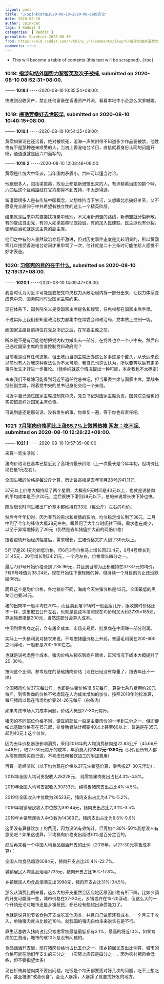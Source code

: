 ```yaml
---
layout: post
title: "u/Spinkcat在2020-08-10~2020-08-16的言论"
date: 2020-08-10
author: Spinkcat
tags: [ Reddit ]
categories: [ Reddit ]
permalink: Spinkcat-2020-08-10
from: https://old.reddit.com/r/China_irl/comments/i6uyr5/指涉勾结外国势力黎智英及次子被捕/
comments: true
---
```


* This will become a table of contents (this text will be scrapped).
{:toc}

### 1018: [指涉勾结外国势力黎智英及次子被捕](https://old.reddit.com/r/China_irl/comments/i6uyr5/指涉勾结外国势力黎智英及次子被捕/), submitted on 2020-08-10 08:52:31+08:00.

----- __1018.1__ -----2020-08-10 10:35:54+08:00:

快进到没收资产，禁止任何富豪在香港资产外流，看看本地中小企怎么哭爹喊娘。

### 1019: [梅艳芳幸好去世较早](https://old.reddit.com/r/China_irl/comments/i6wmkh/梅艳芳幸好去世较早/), submitted on 2020-08-10 10:40:15+08:00.

----- __1019.1__ -----2020-08-10 10:54:35+08:00:

黄霑如果现在还活着，绝对被喷死，沧海一声笑附带不知道多少作品要被禁，他性格有不是那种逆来顺受的人，当初上香港电台节目，直接就着身份认同的问题开喷，道道道就是因六四而写的。

----- __1019.2__ -----2020-08-10 12:08:48+08:00:

黄霑是传统大中华派，当年国内矛盾小，六四可以适当讨论。

他跟很多人，包括梁振英，政治上都是新港盟出来的人，有点精英治国的那个味，六四后这个互动路线在官方那得不到支持，不太走得通。

新港盟很多人是有传统中国概念，又想维持当下生活，又想跟北京搞好关系，又不愿意完全屈伸于中共希望有独立性的这么一个精英阶层。

结果就是后来中共直接扶持亲中派别，不采用新港盟的路线，新港盟就分裂解散，有的变成自由党，有的人如梁振英彻底投诚，有的加入民建联。民主派也有分裂，张炳良当初就是民主党的副主席。

他们之中有的人虽然政治立场不激进，但对历史事件态度是比较明显的，所以黄霑零几年接受香港电台访问才重申骂了一次，估计就是二十三条时可能怕给人感觉不好才表态。

### 1020: [习修宪的目的在于什么](https://old.reddit.com/r/China_irl/comments/i6y2im/习修宪的目的在于什么/), submitted on 2020-08-10 12:19:37+08:00.

----- __1020.1__ -----2020-08-10 14:09:47+08:00:

我当时认为习近平可能是要把党中央权力从政治局内拆一部分出来，让权力体系变成党中央、国务院同时受国家主席约束。

现在体系下，国务院名义是受国家主席提名和规管，任免权都在国家主席手里。

不过实际上我们都知道政治权力都集中在常委会和政治局，党本质上控制一切。

而国家主席目前排位在党总书记之后，在军委主席之前。

所以是不是有可能他想把党内权力搬出去一部分，在党外也立一个小中央，然后自己通过国家主席的位置控制党和政府呢？

目前看是没有任何迹象，但王岐山当副主席还办这么多事这是个苗头，从长远来说以前也有人对我这种看法认为不太可能，我自己也这么认为，所以要等以后有更多事件发生才好进一步推论。（我单纯就这个情况提出一种可能，本身我也不太确定）

未来我们不排除可能看到习近平退任党总书记，担当军委主席与国家主席，栗战书担任副主席，跟着党中央的总书记身份交给一个亲信。

习近平自己通过国家主席控制党中央，党总书记对国家主席负责，国务院总理也如实按照章程对国家主席负责。

可说到底还是那句话，没有发生的事，你重复一遍，等于你也有责任吧。

### 1021: [7月猪肉价格同比上涨85.7%上微博热搜 网友：吃不起](https://old.reddit.com/r/China_irl/comments/i6y5ys/7月猪肉价格同比上涨857上微博热搜_网友吃不起/), submitted on 2020-08-10 12:26:22+08:00.

----- __1021.1__ -----2020-08-10 13:57:35+08:00:

来算一笔生活账：

猪肉价格现在基本已接近到了高均价最长阶段（上一次最长是今年年初，但均价比现在低1元左右）。

全国生猪的价格是每公斤计算，历史最高峰是去年10月28号的41.11元

37元以上价格大概持续了两个星期，大概有9天时间是40元以上，也就是说猪肉的平均成本是至少20元，之后很快下滑到38元以下，总的来说增长快下降也快。

随后很长时间生猪出厂价基本都维持在33元（每公斤）左右的均价。

然后今年年初时，因为春节的需求和疫情的影响，均价稳定增长到了36元，二月中到了今年的峰值大概38元左右，跟着用了大半年时间往下降，需求也在减少，以至于异常地掉到了26元（仍然是去年猪瘟扩大前的两倍价格）

跟着疫情开始经济幅度后，需求增长，生猪价格又扩大到了30元以上。

5月17是26.1元的新低价格，但6月3号价格马上增长回30.4元，6月4号增长到31.45元，20号增长到34.21元，一个月左右，价格增长四分之一。

最后7月1号开始价格涨到了35.96元，并且到目前为止都维持在37-37元的均价，7月9号峰值为38.24元，现在开始往下很轻微的掉，但持续一个月目前为止还没跌破36元。

而且这个是均价价格，各地猪价不同，海南今天生猪价格是42元，全国最低的黑龙江也要34元。

猪的出肉率一般平均在70%，而且卖到屠宰场时一般会瘦几斤，跟收购时价格还不一样，这里取五公斤左右，也就是说成本按照现在均价增加大约37X5=185元，算运输费凑整200元，当然这部分会算入成本。

中间到零售商之前，会有屠企成本、市场交易费、批发商在中间赚一部分利润。

实际上一头猪利润对猪农来说，不考虑猪瘟价格上升前，普遍毛利润在200-600之间浮动，一般都是200-300左右。

也就是说考虑整个成本，猪肉价格从猪农到商户贩卖，正常情况下成本大概提升了20-30％。

按照这个比例，参考现在的基础猪肉价格（现在已经没有存量了，跟去年还不一样）

全国猪肉均价37元每公斤，也即是生猪价格18.5元每斤，算杂七杂八费用约20元每斤，到零售商的价格不考虑现在人力成本增加的加价，按照2018年的标准算，每斤猪肉以现在市场均价要24-26元每斤（白条肉）

如果考虑市场人力成本问题，价格大概是27-30元每斤。

猪肉的不同部位价格不同，便宜的部位一般是主要肉价的一半到三分之一，但即便如此基础价格有在15元起，排骨肋骨估计都要40以上甚至60以上，普遍是在35元起到40元上这个价位。

因为去年价格暴涨影响消费，采用2018年的人均消费猪肉是22.83公斤（45.66斤≈46斤），取27-30元每斤的成本，年消费大约**1242元-1380元**（只假设所有人都从零售商购买自己做，不考虑任何餐饮加工的附加费用）

再算一笔经济账（以下均为现在价格以37元生猪基价算，零售按27-30元浮动）：

2018年全国人均可支配收入28228元， 纯零售猪肉支出占比4.3%-4.8%。

2019年全国人均可支配收入30733元，纯零售猪肉支出占比4%-4.5%。

2019年全国收入中位数为26523元，猪肉支出占比为4.7%-5.2%。

2019年城镇居民收入中位数为39244元，猪肉支出占比为3.1%-3.5%

2019年乡镇居民收入中位数为14389元，猪肉支出占比为8.6%-9.6%

这里没有算餐饮加工的费用，因为没法有效统计，但再加个30%-50%我想没人有意见吧？如果这也算，平均猪肉价格支出超过10%是百分之百的。

然后再来看一个中国人均食品烟酒开支的比例（2019年，以27-30元零售成本算）：

全国人均食品烟酒6084元，猪肉开支占比20.4%-22.7%。

城镇居民人均食品烟酒7733元，猪肉开支占比16%-17.8%。

乡镇居民人均食品烟酒支出3998元，猪肉开支占比31%-34.5%。

那么从消费比例来看，这么大的开支虽然会因应地区原因价格有所下降，比如乡镇的开支可能低一些，城市价格在27-30元，乡镇或许在15-20浮动，但这么大的一个开销无论对城市还是乡镇居民，都已经有些超出承受能力了。

也就是说只能节省食物开支或吃其他肉类，并且自己做菜还有成本，一个月三千收入，单独猪肉就占比接近10％，就我国的猪肉自给率来说实在是不行。

算生活总收入猪肉占比只考虑零售最低最低都有3.1%，最高的将近10%，如果考虑加工费用，城市的破10%是没有问题的。

食品烟酒开支里，现在猪肉价格也占比五分之一，按乡镇居民支出比例算，城市的价格可能在他们年支出的三分之一（实际上应该是四分之一，因为农村猪肉会低一些，但不要指望太多）

现在祈祷其他肉类不要出问题，吃饭是个每天都要面对好几次的问题，吃不上想吃的，甚至被迫“改善伙食”，会让人暴躁，人暴躁了就要找抒发的地方。

